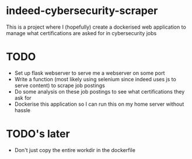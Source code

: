 # indeed-cybersecurity-scraper 

This is a project where I (hopefully) create a dockerised web application to manage what certifications are asked for in cybersecurity jobs

# TODO
- Set up flask webserver to serve me a webserver on some port
- Write a function (most likely using selenium since indeed uses js to serve content) to scrape job postings
- Do some analysis on these job postings to see what certifications they ask for 
- Dockerise this application so I can run this on my home server without hassle


# TODO's later
- Don't just copy the entire workdir in the dockerfile